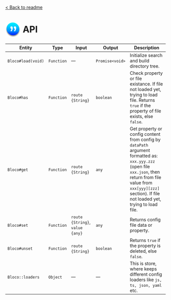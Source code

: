 [ < Back to readme](../readme.md)
# <img class="avatar" src="../images/logo-xs-w.png" style="vertical-align:middle" /> API
|       Entity     |   Type     |         Input       |      Output     |                 Description                 |
|---|---|---|---|---|
|`Bloco#load(void)`| `Function` |           —         | `Promise<void>` | Initialize search and build directory tree. |
|`Bloco#has`       | `Function` | `route {String}` |    `boolean`    | Check property or file existance. If file not loaded yet, trying to load file. Returns `true` if the property of file exists, else `false`. |
|`Bloco#get`       | `Function` | `route {String}` |      `any`      | Get property or config content from config by `dataPath` argument formatted as: `xxx.yyy.zzz` (open file `xxx.json`, then return from file value from `xxx[yyy][zzz]` section). If file not loaded yet, trying to load file. |
|`Bloco#set`       | `Function` | `route {String}`, `value {any}` | `any` | Returns config file data or property. |
|`Bloco#unset`     | `Function` | `route {String}` | `boolean` | Returns `true` if the property is deleted, else `false`. |
|`Bloco::loaders`  | `Object`   |           —         |        —        | This is store, where keeps different config loaders like `js, ts, json, yaml` etc.|